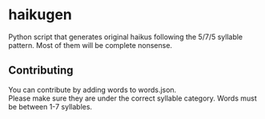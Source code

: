 # haikugen
Python script that generates original haikus following the 5/7/5 syllable pattern. Most of them will be complete nonsense.

## Contributing
You can contribute by adding words to words.json.<br>
Please make sure they are under the correct syllable category. Words must be between 1-7 syllables.
